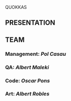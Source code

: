 QUOKKAS

## PRESENTATION

## TEAM

### Management: _Pol Casau_

### QA: _Albert Maleki_

### Code: _Oscar Pons_

### Art: _Albert Robles_


